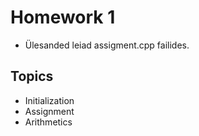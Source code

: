 # Homework 1
* Ülesanded leiad assigment.cpp failides.
## Topics
* Initialization
* Assignment
* Arithmetics
